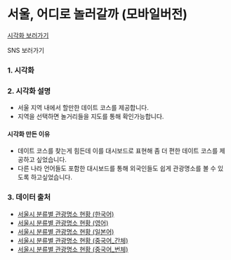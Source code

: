 # 서울, 어디로 놀러갈까 (모바일버전)

[시각화 보러가기](https://public.tableau.com/profile/.19603039#!/vizhome/SeoulAttractions-Mobile/Seoul_attractions)

SNS 보러가기

### 1. 시각화

### 2. 시각화 설명

- 서울 지역 내에서 할만한 데이트 코스를 제공합니다.
- 지역을 선택하면 놀거리들을 지도를 통해 확인가능합니다.

#### 시각화 만든 이유

- 데이트 코스를 찾는게 힘든데 이를 대시보드로 표현해 좀 더 편한 데이트 코스를 제공하고 싶었습니다.
- 다른 나라 언어들도 포함한 대시보드를 통해 외국인들도 쉽게 관광명소를 볼 수 있도록 하고싶었습니다.


### 3. 데이터 출처

- [서울시 분류별 관광명소 현황 (한국어)](https://data.seoul.go.kr/dataList/OA-2665/F/1/datasetView.do)
- [서울시 분류별 관광명소 현황 (영어)](https://data.seoul.go.kr/dataList/OA-2666/F/1/datasetView.do)
- [서울시 분류별 관광명소 현황 (일본어)](https://data.seoul.go.kr/dataList/OA-2667/F/1/datasetView.do)
- [서울시 분류별 관광명소 현황 (중국어_간체)](https://data.seoul.go.kr/dataList/OA-2668/F/1/datasetView.do)
- [서울시 분류별 관광명소 현황 (중국어_번체)](https://data.seoul.go.kr/dataList/OA-2669/F/1/datasetView.do)

